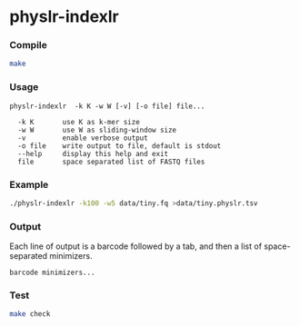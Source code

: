 
# physlr-indexlr

### Compile
```sh
make
```
### Usage
```
physlr-indexlr  -k K -w W [-v] [-o file] file...

  -k K       use K as k-mer size
  -w W       use W as sliding-window size
  -v         enable verbose output
  -o file    write output to file, default is stdout
  --help     display this help and exit
  file       space separated list of FASTQ files
  ```
### Example
```sh
./physlr-indexlr -k100 -w5 data/tiny.fq >data/tiny.physlr.tsv
```
### Output
Each line of output is a barcode followed by a tab, and then a list of space-separated minimizers.
```
barcode	minimizers...
```
### Test
```sh
make check
```
